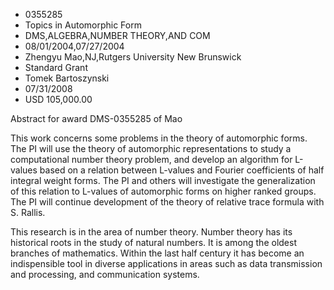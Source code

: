 
* 0355285
* Topics in Automorphic Form
* DMS,ALGEBRA,NUMBER THEORY,AND COM
* 08/01/2004,07/27/2004
* Zhengyu Mao,NJ,Rutgers University New Brunswick
* Standard Grant
* Tomek Bartoszynski
* 07/31/2008
* USD 105,000.00

Abstract for award DMS-0355285 of Mao

This work concerns some problems in the theory of automorphic forms. The PI will
use the theory of automorphic representations to study a computational number
theory problem, and develop an algorithm for L-values based on a relation
between L-values and Fourier coefficients of half integral weight forms. The PI
and others will investigate the generalization of this relation to L-values of
automorphic forms on higher ranked groups. The PI will continue development of
the theory of relative trace formula with S. Rallis.

This research is in the area of number theory. Number theory has its historical
roots in the study of natural numbers. It is among the oldest branches of
mathematics. Within the last half century it has become an indispensible tool in
diverse applications in areas such as data transmission and processing, and
communication systems.


